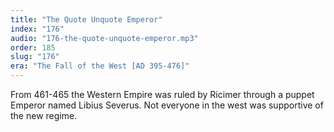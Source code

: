 ```yaml
---
title: "The Quote Unquote Emperor"
index: "176"
audio: "176-the-quote-unquote-emperor.mp3"
order: 185
slug: "176"
era: "The Fall of the West [AD 395-476]"
---
```


From 461-465 the Western Empire was ruled by Ricimer through a puppet Emperor named Libius Severus. Not everyone in the west was supportive of the new regime. 


